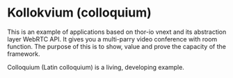 # Kollokvium (colloquium)

This is an example of applications based on thor-io vnext and its abstraction layer WebRTC API. It gives you a multi-parry video conference with room function. The purpose of this is to show, value and prove the capacity of the framework.

Colloquium (Latin colloquium) is a living, developing example.
